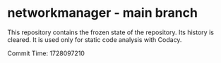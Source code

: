 # networkmanager - main branch

This repository contains the frozen state of the repository.
Its history is cleared. It is used only for static code
analysis with Codacy.

Commit Time: 1728097210